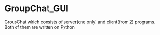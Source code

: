 # GroupChat_GUI
GroupChat which consists of server(one only) and client(from 2) programs. Both of them are written on Python

